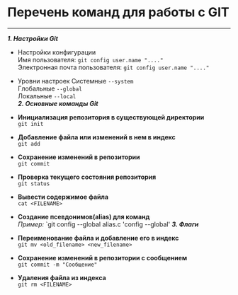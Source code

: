 # Перечень команд для работы с GIT
---

***1. Настройки Git*** 
- Настройки конфигурации  
Имя пользователя: `git config user.name "...."`  
Электронная почта пользователя: `git config user.name "...."`  
- Уровни настроек
Системные `--system`  
Глобальные `--global`  
Локальные `--local`  
***2. Основные команды Git***

- **Инициализация репозитория в существующей директории**  
`git init`
- **Добавление файла или изменений в нем в индекс**  
`git add`
- **Сохранение изменений в репозитории**  
`git commit`  
- **Проверка текущего состояния репозитория**  
`git status`  
- **Вывести содержимое файла**  
`cat <FILENAME>`  
- **Создание псевдонимов(alias) для команд**  
*Пример:* `git config --global alias.c 'config --global'
***3. Флаги***  
- **Переименование файла и добавление его в индекс**  
```git mv <old_filename> <new_filename>```
- **Сохранение изменений в репозитории с сообщением**  
```git commit -m "Сообщение"```
- **Удаления файла из индекса**  
```git rm <FILENAME>```  



